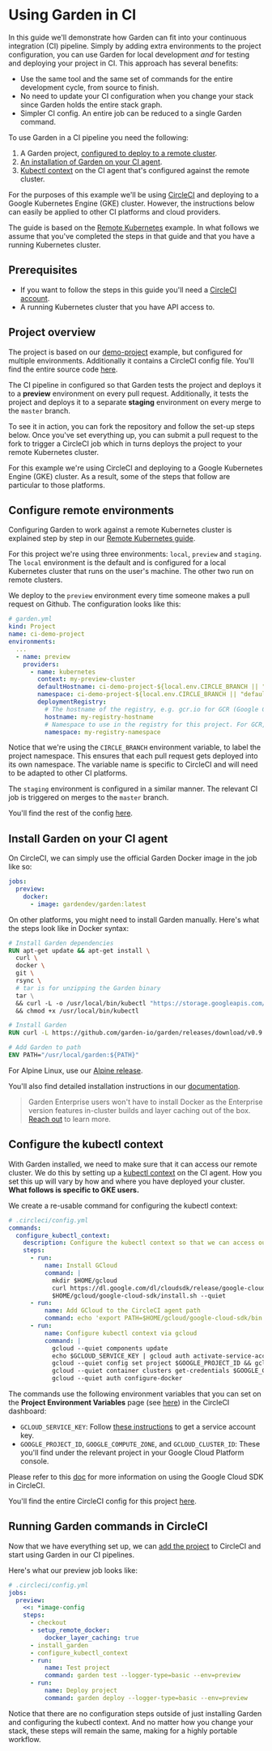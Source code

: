 # Using Garden in CI

In this guide we'll demonstrate how Garden can fit into your continuous integration (CI) pipeline. Simply by adding extra environments to the project configuration, you can use Garden for local development _and_ for testing and deploying your project in CI. This approach has several benefits:

* Use the same tool and the same set of commands for the entire development cycle, from source to finish.
* No need to update your CI configuration when you change your stack since Garden holds the entire stack graph.
* Simpler CI config. An entire job can be reduced to a single Garden command.

To use Garden in a CI pipeline you need the following:

1. A Garden project, [configured to deploy to a remote cluster](#configure-garden-for-remote-environments).
2. [An installation of Garden on your CI agent](#install-garden-on-your-ci-agent).
3. [Kubectl context](#configure-the-kubectl-context) on the CI agent that's configured against the remote cluster.

For the purposes of this example we'll be using [CircleCI](https://circleci.com) and deploying to a Google Kubernetes Engine (GKE) cluster. However, the instructions below can easily be applied to other CI platforms and cloud providers.

The guide is based on the [Remote Kubernetes](https://docs.garden.io/using-garden/remote-clusters) example. In what follows we assume that you've completed the steps in that guide and that you have a running Kubernetes cluster.

## Prerequisites

* If you want to follow the steps in this guide you'll need a [CircleCI account](https://circleci.com/).
* A running Kubernetes cluster that you have API access to.

## Project overview

The project is based on our [demo-project](https://github.com/garden-io/garden/tree/v0.9.12/examples/simple-project) example, but configured for multiple environments. Additionally it contains a CircleCI config file. You'll find the entire source code [here](https://github.com/garden-io/ci-demo-project).

The CI pipeline in configured so that Garden tests the project and deploys it to a **preview** environment on every pull request. Additionally, it tests the project and deploys it to a separate **staging** environment on every merge to the `master` branch.

To see it in action, you can fork the repository and follow the set-up steps below. Once you've set everything up, you can submit a pull request to the fork to trigger a CircleCI job which in turns deploys the project to your remote Kubernetes cluster.

For this example we're using CircleCI and deploying to a Google Kubernetes Engine (GKE) cluster. As a result, some of the steps that follow are particular to those platforms.

## Configure remote environments

Configuring Garden to work against a remote Kubernetes cluster is explained step by step in our [Remote Kubernetes guide](https://docs.garden.io/using-garden/remote-clusters).

For this project we're using three environments: `local`, `preview` and `staging`. The `local` environment is the default and is configured for a local Kubernetes cluster that runs on the user's machine. The other two run on remote clusters.

We deploy to the `preview` environment every time someone makes a pull request on Github. The configuration looks like this:

```yaml
# garden.yml
kind: Project
name: ci-demo-project
environments:
  ...
  - name: preview
    providers:
      - name: kubernetes
        context: my-preview-cluster
        defaultHostname: ci-demo-project-${local.env.CIRCLE_BRANCH || "default"}.preview.my-domain
        namespace: ci-demo-project-${local.env.CIRCLE_BRANCH || "default"}
        deploymentRegistry:
          # The hostname of the registry, e.g. gcr.io for GCR (Google Container Registry)
          hostname: my-registry-hostname
          # Namespace to use in the registry for this project. For GCR, use the project ID where your cluster is.
          namespace: my-registry-namespace
```

Notice that we're using the `CIRCLE_BRANCH` environment variable, to label the project namespace. This ensures that each pull request gets deployed into its own namespace. The variable name is specific to CircleCI and will need to be adapted to other CI platforms.

The `staging` environment is configured in a similar manner. The relevant CI job is triggered on merges to the `master` branch.

You'll find the rest of the config [here](https://github.com/garden-io/ci-demo-project/blob/master/garden.yml).

## Install Garden on your CI agent

On CircleCI, we can simply use the official Garden Docker image in the job like so:

```yaml
jobs:
  preview:
    docker:
      - image: gardendev/garden:latest
```

On other platforms, you might need to install Garden manually. Here's what the steps look like in Docker syntax:

```dockerfile
# Install Garden dependencies
RUN apt-get update && apt-get install \
  curl \
  docker \
  git \
  rsync \
  # tar is for unzipping the Garden binary
  tar \
  && curl -L -o /usr/local/bin/kubectl "https://storage.googleapis.com/kubernetes-release/release/v1.14.0/bin/linux/amd64/kubectl" \
  && chmod +x /usr/local/bin/kubectl

# Install Garden
RUN curl -L https://github.com/garden-io/garden/releases/download/v0.9.7/garden-v0.9.7-linux-amd64.tar.gz | tar xvz -C /usr/local/garden --strip-components=1

# Add Garden to path
ENV PATH="/usr/local/garden:${PATH}"
```

For Alpine Linux, use our [Alpine release](https://github.com/garden-io/garden/releases/).

You'll also find detailed installation instructions in our [documentation](https://docs.garden.io/basics/installation#linux-manual-installation).

> Garden Enterprise users won't have to install Docker as the Enterprise version features in-cluster builds and layer caching out of the box. [Reach out](https://garden.io/#request-demo) to learn more.

## Configure the kubectl context

With Garden installed, we need to make sure that it can access our remote cluster. We do this by setting up a [kubectl context](https://kubernetes.io/docs/tasks/access-application-cluster/configure-access-multiple-clusters/) on the CI agent. How you set this up will vary by how and where you have deployed your cluster. **What follows is specific to GKE users.**

We create a re-usable command for configuring the kubectl context:

```yaml
# .circleci/config.yml
commands:
  configure_kubectl_context:
    description: Configure the kubectl context so that we can access our remote cluster
    steps:
      - run:
          name: Install GCloud
          command: |
            mkdir $HOME/gcloud
            curl https://dl.google.com/dl/cloudsdk/release/google-cloud-sdk.tar.gz | tar xvz -C $HOME/gcloud
            $HOME/gcloud/google-cloud-sdk/install.sh --quiet
      - run:
          name: Add GCloud to the CircleCI agent path
          command: echo 'export PATH=$HOME/gcloud/google-cloud-sdk/bin:$PATH' >> $BASH_ENV
      - run:
          name: Configure kubectl context via gcloud
          command: |
            gcloud --quiet components update
            echo $GCLOUD_SERVICE_KEY | gcloud auth activate-service-account --key-file=-
            gcloud --quiet config set project $GOOGLE_PROJECT_ID && gcloud --quiet config set compute/zone $GOOGLE_COMPUTE_ZONE
            gcloud --quiet container clusters get-credentials $GOOGLE_CLUSTER_ID --zone $GOOGLE_COMPUTE_ZONE
            gcloud --quiet auth configure-docker
```

The commands use the following environment variables that you can set on the **Project Environment Variables** page (see [here](https://circleci.com/docs/2.0/env-vars/#setting-an-environment-variable-in-a-project)) in the CircleCI dashboard:

* `GCLOUD_SERVICE_KEY`: Follow [these instructions](https://cloud.google.com/sdk/docs/authorizing#authorizing_with_a_service_account) to get a service account key.
* `GOOGLE_PROJECT_ID`, `GOOGLE_COMPUTE_ZONE`,  and `GCLOUD_CLUSTER_ID`: These you'll find under the relevant project in your Google Cloud Platform console.

Please refer to this [doc](https://circleci.com/docs/2.0/google-auth/) for more information on using the Google Cloud SDK in CircleCI.

You'll find the entire CircleCI config for this project [here](https://github.com/garden-io/ci-demo-project/blob/master/.circleci/config.yml).

## Running Garden commands in CircleCI

Now that we have everything set up, we can [add the project](https://circleci.com/docs/2.0/getting-started/#setting-up-your-build-on-circleci) to CircleCI and start using Garden in our CI pipelines.

Here's what our preview job looks like:

```yaml
# .circleci/config.yml
jobs:
  preview:
    <<: *image-config
    steps:
      - checkout
      - setup_remote_docker:
          docker_layer_caching: true
      - install_garden
      - configure_kubectl_context
      - run:
          name: Test project
          command: garden test --logger-type=basic --env=preview
      - run:
          name: Deploy project
          command: garden deploy --logger-type=basic --env=preview
```

Notice that there are no configuration steps outside of just installing Garden and configuring the kubectl context. And no matter how you change your stack, these steps will remain the same, making for a highly portable workflow.
